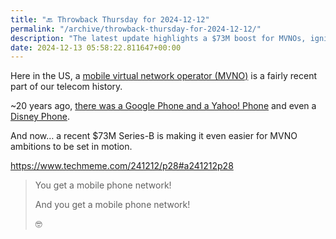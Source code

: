 ```yaml
---
title: "🔙 Throwback Thursday for 2024-12-12"
permalink: "/archive/throwback-thursday-for-2024-12-12/"
description: "The latest update highlights a $73M boost for MVNOs, igniting new telecom ambitions!"
date: 2024-12-13 05:58:22.811647+00:00
---
```


<!-- buttondown-editor-mode: fancy --><p>Here in the US, a <a target="_blank" rel="noopener noreferrer nofollow" href="https://en.wikipedia.org/wiki/Mobile_virtual_network_operator">mobile virtual network operator (MVNO)</a> is a fairly recent part of our telecom history.</p><p>~20 years ago, <a target="_blank" rel="noopener noreferrer nofollow" href="https://web.archive.org/web/20051204100258/http://today.reuters.com/news/newsArticleSearch.aspx?storyID=59051+07-Nov-2005+RTRS&amp;srch=yahoo">there was a Google Phone and a Yahoo! Phone</a> and even a <a target="_blank" rel="noopener noreferrer nofollow" href="https://www.engadget.com/2005-07-06-disney-announces-disney-mobile.html">Disney Phone</a>.</p><p>And now… a recent $73M Series-B is making it even easier for MVNO ambitions to be set in motion. </p><p><a target="_blank" rel="noopener noreferrer nofollow" href="https://www.techmeme.com/241212/p28#a241212p28">https://www.techmeme.com/241212/p28#a241212p28</a></p><blockquote class="pullquote"><p>You get a mobile phone network! </p><p>And you get a mobile phone network! </p><p>🤓</p></blockquote><p></p>